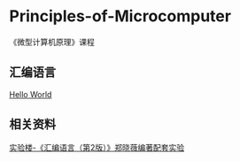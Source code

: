 # Principles-of-Microcomputer

《微型计算机原理》课程

## 汇编语言

[Hello World](./assembly/hello-world.asm)

## 相关资料

[实验楼-《汇编语言（第2版）》郑晓薇编著配套实验](https://www.shiyanlou.com/courses/83)